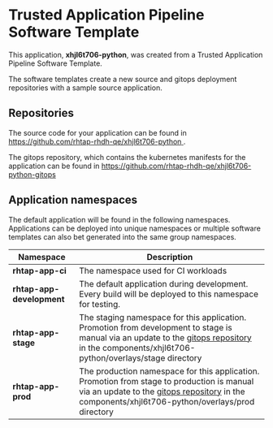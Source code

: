 # Trusted Application Pipeline Software Template

This application, **xhjl6t706-python**, was created from a Trusted Application Pipeline Software Template.

The software templates create a new source and gitops deployment repositories with a sample source application. 

## Repositories

The source code for your application can be found in [https://github.com/rhtap-rhdh-qe/xhjl6t706-python ](https://github.com/rhtap-rhdh-qe/xhjl6t706-python ).
 
The gitops repository, which contains the kubernetes manifests for the application can be found in 
[https://github.com/rhtap-rhdh-qe/xhjl6t706-python-gitops ](https://github.com/rhtap-rhdh-qe/xhjl6t706-python-gitops ) 

## Application namespaces 

The default application will be found in the following namespaces. Applications can be deployed into unique namespaces or multiple software templates can also bet generated into the same group namespaces.  

|  Namespace   |  Description   |  
| -------- | -------- |
| **rhtap-app-ci** | The namespace used for CI workloads |
| **rhtap-app-development** | The default application during development. Every build will be deployed to this namespace for testing. |
| **rhtap-app-stage** | The staging namespace for this application. Promotion from development to stage is manual via an update to the [gitops repository](https://github.com/rhtap-rhdh-qe/xhjl6t706-python-gitops ) in the components/xhjl6t706-python/overlays/stage directory |
| **rhtap-app-prod** | The production namespace for this application. Promotion from stage to production is manual via an update to the [gitops repository](https://github.com/rhtap-rhdh-qe/xhjl6t706-python-gitops ) in the components/xhjl6t706-python/overlays/prod directory |